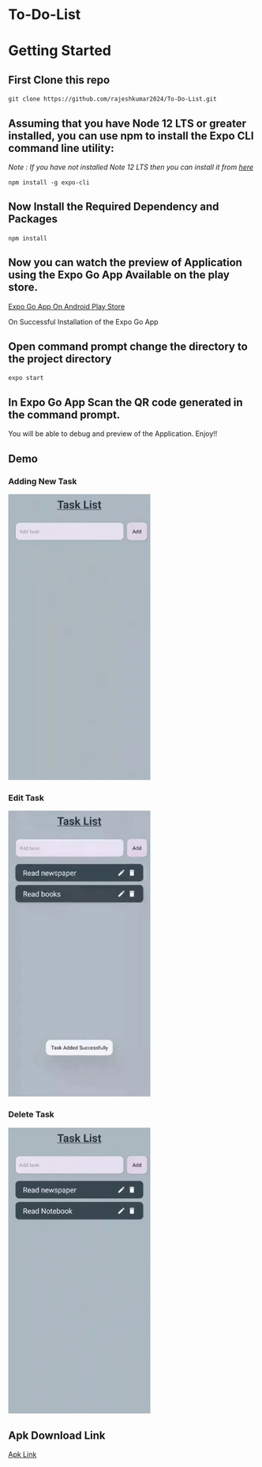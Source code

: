 # To-Do-List


# Getting Started

## First Clone this repo 
```
git clone https://github.com/rajeshkumar2024/To-Do-List.git
```

## Assuming that you have Node 12 LTS or greater installed, you can use npm to install the Expo CLI command line utility:

*Note : If you have not installed Note 12 LTS then you can install it from [here](https://nodejs.org/en/)*


```
npm install -g expo-cli
```

## Now Install the Required Dependency and Packages
```
npm install
```

## Now you can watch the preview of Application using the Expo Go App Available on the play store.
[Expo Go App On Android Play Store](https://play.google.com/store/apps/details?id=host.exp.exponent&hl=en_IN&gl=US)

On Successful Installation of the Expo Go App

## Open command prompt change the directory to the project directory 

```
expo start
```

## In Expo Go App Scan the QR code generated in the command prompt.

You will be able to debug and preview of the Application. Enjoy!!

## Demo

### Adding New Task
![Add Task Demo Video](https://github.com/rajeshkumar2024/To-Do-List/blob/main/app-preview/add.gif)

### Edit Task

![Edit Task Demo Video](https://github.com/rajeshkumar2024/To-Do-List/blob/main/app-preview/edit.gif)

### Delete Task 
![Delete Task Demo Video](https://github.com/rajeshkumar2024/To-Do-List/blob/main/app-preview/delete.gif)

## Apk Download Link 
[Apk Link](https://drive.google.com/uc?id=1d0CLLE6UGtoz4CnEm_74U-87A8zStg7Q&export=download)



